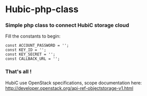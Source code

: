 # Hubic-php-class
<h3>Simple php class to connect HubiC storage cloud</h3>

Fill the constants to begin:

    const ACCOUNT_PASSWORD = '';
    const KEY_ID = '';
    const KEY_SECRET = '';
    const CALLBACK_URL = '';

<h3>That's all !</h3>

HubiC use OpenStack specifications, scope documentation here:<br>
http://developer.openstack.org/api-ref-objectstorage-v1.html
